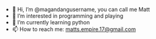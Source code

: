 - 👋 Hi, I’m @magandangusername, you can call me Matt
- 👀 I’m interested in programming and playing
- 🌱 I’m currently learning python
- 📫 How to reach me: matts.empire.17@gmail.com
